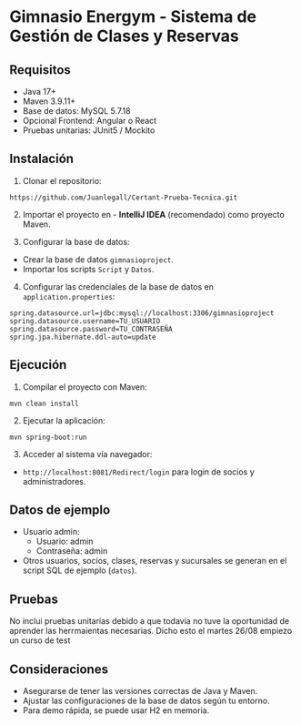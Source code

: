 # Gimnasio Energym - Sistema de Gestión de Clases y Reservas

## Requisitos
- Java 17+
- Maven 3.9.11+
- Base de datos: MySQL 5.7.18
- Opcional Frontend: Angular o React
- Pruebas unitarias: JUnit5 / Mockito

## Instalación

1. Clonar el repositorio:
```
https://github.com/Juanlegall/Certant-Prueba-Tecnica.git
```

2. Importar el proyecto en - **IntelliJ IDEA** (recomendado) como proyecto Maven.

3. Configurar la base de datos:
- Crear la base de datos `gimnasioproject`.
- Importar los scripts `Script` y `Datos`.

4. Configurar las credenciales de la base de datos en `application.properties`:
```
spring.datasource.url=jdbc:mysql://localhost:3306/gimnasioproject
spring.datasource.username=TU_USUARIO
spring.datasource.password=TU_CONTRASEÑA
spring.jpa.hibernate.ddl-auto=update
```


## Ejecución

1. Compilar el proyecto con Maven:
```
mvn clean install
```

2. Ejecutar la aplicación:
```
mvn spring-boot:run
```

3. Acceder al sistema vía navegador:
- `http://localhost:8081/Redirect/login` para login de socios y administradores.

## Datos de ejemplo
- Usuario admin:
  - Usuario: admin
  - Contraseña: admin
- Otros usuarios, socios, clases, reservas y sucursales se generan en el script SQL de ejemplo (`datos`).

## Pruebas
No inclui pruebas unitarias debido a que todavia no tuve la oportunidad de aprender las herrmaientas necesarias. Dicho esto el martes 26/08 empiezo un curso de test

## Consideraciones
- Asegurarse de tener las versiones correctas de Java y Maven.
- Ajustar las configuraciones de la base de datos según tu entorno.
- Para demo rápida, se puede usar H2 en memoria.


